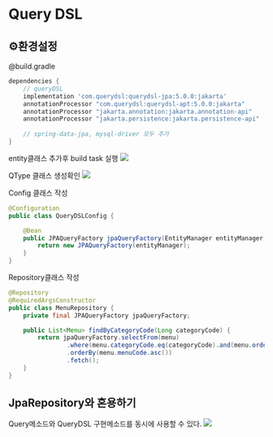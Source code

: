# Query DSL

## ⚙️환경설정
@build.gradle
```groovy
dependencies {
    // queryDSL
    implementation 'com.querydsl:querydsl-jpa:5.0.0:jakarta'
    annotationProcessor "com.querydsl:querydsl-apt:5.0.0:jakarta"
    annotationProcessor "jakarta.annotation:jakarta.annotation-api"
    annotationProcessor "jakarta.persistence:jakarta.persistence-api"
    
    // spring-data-jpa, mysql-driver 모두 추가
}
```

entity클래스 추가후 build task 실행
![](https://d.pr/i/sfE2zi+)

QType 클래스 생성확인
![](https://d.pr/i/VN3Jmt+)

Config 클래스 작성 
```java
@Configuration
public class QueryDSLConfig {

    @Bean
    public JPAQueryFactory jpaQueryFactory(EntityManager entityManager){
        return new JPAQueryFactory(entityManager);
    }
}
```
Repository클래스 작성
```java
@Repository
@RequiredArgsConstructor
public class MenuRepository {
    private final JPAQueryFactory jpaQueryFactory;

    public List<Menu> findByCategoryCode(Long categoryCode) {
        return jpaQueryFactory.selectFrom(menu)
                .where(menu.categoryCode.eq(categoryCode).and(menu.orderableStatus.eq("Y")))
                .orderBy(menu.menuCode.asc())
                .fetch();
    }
}
```

## JpaRepository와 혼용하기
Query메소드와 QueryDSL 구현메소드를 동시에 사용할 수 있다.
![](https://d.pr/i/hUPcup+)